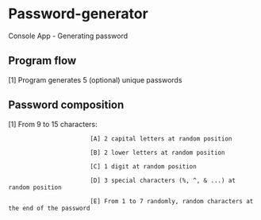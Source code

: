 # Password-generator
Console App - Generating password

Program flow
------------

[1] Program generates 5 (optional) unique passwords

Password composition
---------------------------------
[1] From 9 to 15 characters:
                          
                           [A] 2 capital letters at random position 
                           
                           [B] 2 lower letters at random position 
                           
                           [C] 1 digit at random position 
                           
                           [D] 3 special characters (%, ^, & ...) at random position 
                           
                           [E] From 1 to 7 randomly, random characters at the end of the password
                           


